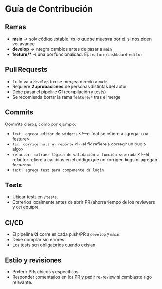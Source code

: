 # Guía de Contribución

## Ramas

- **main** → solo código estable, es lo que se muestra por ej. si nos piden ver avance
- **develop** → integra cambios antes de pasar a `main`
- **feature/\*** → una por funcionalidad. Ej: `feature/dashboard-editor`

## Pull Requests

- Todo va a `develop` (no se mergea directo a `main`)
- Requiere **2 aprobaciones** de personas distintas del autor
- Debe pasar el pipeline **CI** (compilación y tests)
- Se recomienda borrar la rama `feature/*` tras el merge

## Commits

Commits claros, como por ejemplo:

- `feat: agrega editor de widgets` <!--el feat se refiere a agregar una feature>
- `fix: corrige null en reporte` <!--el fix refiere a corregir un bug o algo>
- `refactor: extraer lógica de validación a función separada` <!--el refactor refiere a cambios en el código que no corrigen bugs ni agregan features>
- `test: agrega test para componente de login`

## Tests

- Ubicar tests en `/tests`.
- Correrlos localmente antes de abrir PR (ahorra tiempo de los reviewers y del equipo).

## CI/CD

- El pipeline **CI** corre en cada push/PR a `develop` y `main`.
- Debe compilar sin errores.
- Los tests son obligatorios cuando existan.

## Estilo y revisiones

- Preferir PRs chicos y específicos.
- Responder comentarios en los PR y pedir re-review si cambiaste algo relevante.
